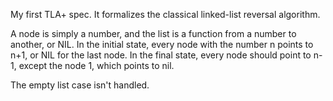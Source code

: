 My first TLA+ spec. It formalizes the classical linked-list reversal algorithm.

A node is simply a number, and the list is a function from a number to another, or NIL.
In the initial state, every node with the number n points to n+1, or NIL for the last node.
In the final state, every node should point to n-1, except the node 1, which points to nil.

The empty list case isn't handled.
